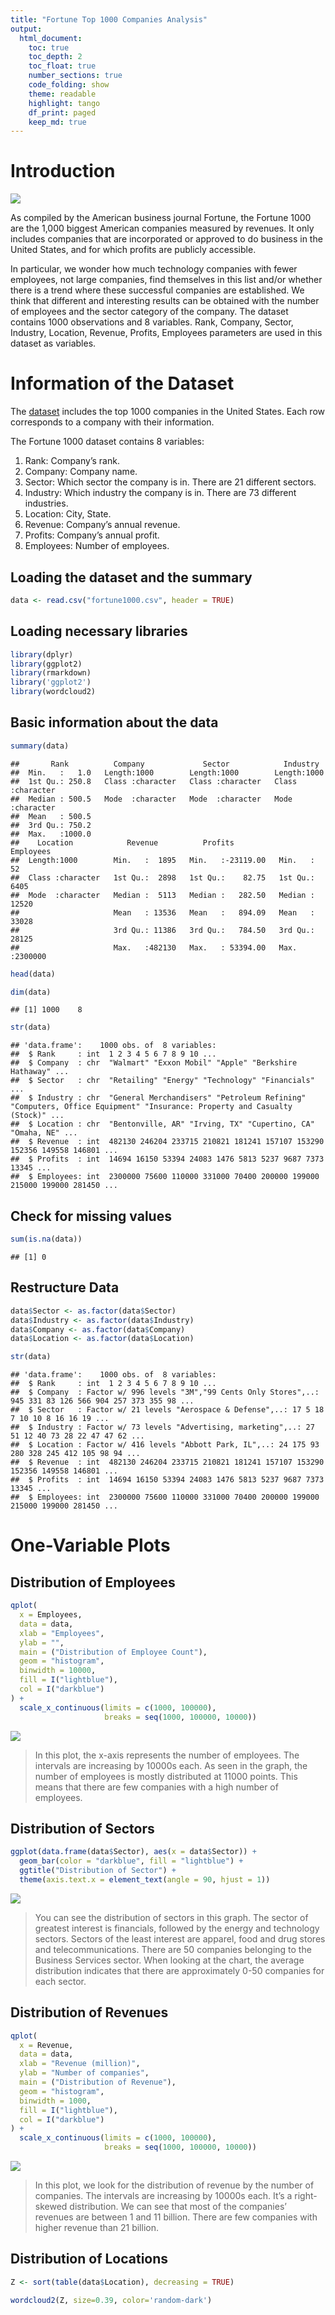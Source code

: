 ```yaml
---
title: "Fortune Top 1000 Companies Analysis"
output:
  html_document:
    toc: true
    toc_depth: 2
    toc_float: true
    number_sections: true
    code_folding: show
    theme: readable
    highlight: tango
    df_print: paged
    keep_md: true
---
```




# Introduction

![](https://fortune.com/static/media/logo.png)

As compiled by the American business journal Fortune, the Fortune 1000 are the 1,000 biggest American companies measured by revenues. It only includes companies that are incorporated or approved to do business in the United States, and for which profits are publicly accessible.

In particular, we wonder how much technology companies with fewer employees, not large companies, find themselves in this list and/or whether there is a trend where these successful companies are established. We think that different and interesting results can be obtained with the number of employees and the sector category of the company. The dataset contains 1000 observations and 8 variables. Rank, Company, Sector, Industry, Location, Revenue, Profits, Employees parameters are used in this dataset as variables.

# Information of the Dataset

The [dataset](https://www.kaggle.com/agailloty/fortune1000) includes the top 1000 companies in the United States. Each row corresponds to a company with their information. 

The Fortune 1000 dataset contains 8 variables:

1. Rank: Company’s rank.
1. Company: Company name.
1. Sector: Which sector the company is in. There are 21 different sectors.
1. Industry: Which industry the company is in. There are 73 different industries.
1. Location: City, State.
1. Revenue: Company’s annual revenue.
1. Profits: Company’s annual profit.
1. Employees: Number of employees.

## Loading the dataset and the summary

```r
data <- read.csv("fortune1000.csv", header = TRUE)
```

## Loading necessary libraries

```r
library(dplyr) 
library(ggplot2)
library(rmarkdown)
library('ggplot2')
library(wordcloud2)
```

## Basic information about the data


```r
summary(data)
```

```
##       Rank          Company             Sector            Industry        
##  Min.   :   1.0   Length:1000        Length:1000        Length:1000       
##  1st Qu.: 250.8   Class :character   Class :character   Class :character  
##  Median : 500.5   Mode  :character   Mode  :character   Mode  :character  
##  Mean   : 500.5                                                           
##  3rd Qu.: 750.2                                                           
##  Max.   :1000.0                                                           
##    Location            Revenue          Profits            Employees      
##  Length:1000        Min.   :  1895   Min.   :-23119.00   Min.   :     52  
##  Class :character   1st Qu.:  2898   1st Qu.:    82.75   1st Qu.:   6405  
##  Mode  :character   Median :  5113   Median :   282.50   Median :  12520  
##                     Mean   : 13536   Mean   :   894.09   Mean   :  33028  
##                     3rd Qu.: 11386   3rd Qu.:   784.50   3rd Qu.:  28125  
##                     Max.   :482130   Max.   : 53394.00   Max.   :2300000
```

```r
head(data)
```

<div data-pagedtable="false">
  <script data-pagedtable-source type="application/json">
{"columns":[{"label":[""],"name":["_rn_"],"type":[""],"align":["left"]},{"label":["Rank"],"name":[1],"type":["int"],"align":["right"]},{"label":["Company"],"name":[2],"type":["chr"],"align":["left"]},{"label":["Sector"],"name":[3],"type":["chr"],"align":["left"]},{"label":["Industry"],"name":[4],"type":["chr"],"align":["left"]},{"label":["Location"],"name":[5],"type":["chr"],"align":["left"]},{"label":["Revenue"],"name":[6],"type":["int"],"align":["right"]},{"label":["Profits"],"name":[7],"type":["int"],"align":["right"]},{"label":["Employees"],"name":[8],"type":["int"],"align":["right"]}],"data":[{"1":"1","2":"Walmart","3":"Retailing","4":"General Merchandisers","5":"Bentonville, AR","6":"482130","7":"14694","8":"2300000","_rn_":"1"},{"1":"2","2":"Exxon Mobil","3":"Energy","4":"Petroleum Refining","5":"Irving, TX","6":"246204","7":"16150","8":"75600","_rn_":"2"},{"1":"3","2":"Apple","3":"Technology","4":"Computers, Office Equipment","5":"Cupertino, CA","6":"233715","7":"53394","8":"110000","_rn_":"3"},{"1":"4","2":"Berkshire Hathaway","3":"Financials","4":"Insurance: Property and Casualty (Stock)","5":"Omaha, NE","6":"210821","7":"24083","8":"331000","_rn_":"4"},{"1":"5","2":"McKesson","3":"Health Care","4":"Wholesalers: Health Care","5":"San Francisco, CA","6":"181241","7":"1476","8":"70400","_rn_":"5"},{"1":"6","2":"UnitedHealth Group","3":"Health Care","4":"Health Care: Insurance and Managed Care","5":"Minnetonka, MN","6":"157107","7":"5813","8":"200000","_rn_":"6"}],"options":{"columns":{"min":{},"max":[10]},"rows":{"min":[10],"max":[10]},"pages":{}}}
  </script>
</div>

```r
dim(data)
```

```
## [1] 1000    8
```

```r
str(data)
```

```
## 'data.frame':	1000 obs. of  8 variables:
##  $ Rank     : int  1 2 3 4 5 6 7 8 9 10 ...
##  $ Company  : chr  "Walmart" "Exxon Mobil" "Apple" "Berkshire Hathaway" ...
##  $ Sector   : chr  "Retailing" "Energy" "Technology" "Financials" ...
##  $ Industry : chr  "General Merchandisers" "Petroleum Refining" "Computers, Office Equipment" "Insurance: Property and Casualty (Stock)" ...
##  $ Location : chr  "Bentonville, AR" "Irving, TX" "Cupertino, CA" "Omaha, NE" ...
##  $ Revenue  : int  482130 246204 233715 210821 181241 157107 153290 152356 149558 146801 ...
##  $ Profits  : int  14694 16150 53394 24083 1476 5813 5237 9687 7373 13345 ...
##  $ Employees: int  2300000 75600 110000 331000 70400 200000 199000 215000 199000 281450 ...
```

## Check for missing values

```r
sum(is.na(data))
```

```
## [1] 0
```

## Restructure Data

```r
data$Sector <- as.factor(data$Sector)
data$Industry <- as.factor(data$Industry)
data$Company <- as.factor(data$Company)
data$Location <- as.factor(data$Location)

str(data)
```

```
## 'data.frame':	1000 obs. of  8 variables:
##  $ Rank     : int  1 2 3 4 5 6 7 8 9 10 ...
##  $ Company  : Factor w/ 996 levels "3M","99 Cents Only Stores",..: 945 331 83 126 566 904 257 373 355 98 ...
##  $ Sector   : Factor w/ 21 levels "Aerospace & Defense",..: 17 5 18 7 10 10 8 16 16 19 ...
##  $ Industry : Factor w/ 73 levels "Advertising, marketing",..: 27 51 12 40 73 28 22 47 47 62 ...
##  $ Location : Factor w/ 416 levels "Abbott Park, IL",..: 24 175 93 280 328 245 412 105 98 94 ...
##  $ Revenue  : int  482130 246204 233715 210821 181241 157107 153290 152356 149558 146801 ...
##  $ Profits  : int  14694 16150 53394 24083 1476 5813 5237 9687 7373 13345 ...
##  $ Employees: int  2300000 75600 110000 331000 70400 200000 199000 215000 199000 281450 ...
```

# One-Variable Plots

## Distribution of Employees

```r
qplot(
  x = Employees,
  data = data,
  xlab = "Employees",
  ylab = "",
  main = ("Distribution of Employee Count"),
  geom = "histogram",
  binwidth = 10000,
  fill = I("lightblue"),
  col = I("darkblue")
) +
  scale_x_continuous(limits = c(1000, 100000),
                     breaks = seq(1000, 100000, 10000))
```

![](Untitled_files/figure-html/unnamed-chunk-6-1.png)<!-- -->

>In this plot, the x-axis represents the number of employees. The intervals are increasing by 10000s each. As seen in the graph, the number of employees is mostly distributed at 11000 points. This means that there are few companies with a high number of employees.

## Distribution of Sectors


```r
ggplot(data.frame(data$Sector), aes(x = data$Sector)) +
  geom_bar(color = "darkblue", fill = "lightblue") +
  ggtitle("Distribution of Sector") +
  theme(axis.text.x = element_text(angle = 90, hjust = 1))
```

![](Untitled_files/figure-html/unnamed-chunk-7-1.png)<!-- -->

> You can see the distribution of sectors in this graph. The sector of greatest interest is financials, followed by the energy and technology sectors. Sectors of the least interest are apparel, food and drug stores and telecommunications. There are 50 companies belonging to the Business Services sector. When looking at the chart, the average distribution indicates that there are approximately 0-50 companies for each sector.

## Distribution of Revenues


```r
qplot(
  x = Revenue,
  data = data,
  xlab = "Revenue (million)",
  ylab = "Number of companies",
  main = ("Distribution of Revenue"),
  geom = "histogram",
  binwidth = 1000,
  fill = I("lightblue"),
  col = I("darkblue")
) +
  scale_x_continuous(limits = c(1000, 100000),
                     breaks = seq(1000, 100000, 10000))
```

![](Untitled_files/figure-html/unnamed-chunk-8-1.png)<!-- -->

> In this plot, we look for the distribution of revenue by the number of companies. The intervals are increasing by 10000s each. It’s a right-skewed distribution. We can see that most of the companies’ revenues are between 1 and 11 billion. There are few companies with higher revenue than 21 billion.

## Distribution of Locations


```r
Z <- sort(table(data$Location), decreasing = TRUE)

wordcloud2(Z, size=0.39, color='random-dark')
```

<!--html_preserve--><div id="htmlwidget-be78ecef471f9e9c22fe" style="width:672px;height:480px;" class="wordcloud2 html-widget"></div>
<script type="application/json" data-for="htmlwidget-be78ecef471f9e9c22fe">{"x":{"word":["New York, NY","Houston, TX","Atlanta, GA","Chicago, IL","Dallas, TX","St. Louis, MO","Cleveland, OH","San Francisco, CA","Columbus, OH","Omaha, NE","Pittsburgh, PA","San Jose, CA","Charlotte, NC","Milwaukee, WI","Richmond, VA","Stamford, CT","Boston, MA","Cincinnati, OH","Denver, CO","Irving, TX","Las Vegas, NV","Los Angeles, CA","McLean, VA","Minneapolis, MN","Phoenix, AZ","Englewood, CO","Irvine, CA","Memphis, TN","San Antonio, TX","Tulsa, OK","Deerfield, IL","Lake Forest, IL","Portland, OR","Seattle, WA","St. Paul, MN","Sunnyvale, CA","Waltham, MA","Bellevue, WA","Indianapolis, IN","Louisville, KY","Mountain View, CA","Oklahoma City, OK","Philadelphia, PA","Plano, TX","Santa Clara, CA","Washington, DC","Arlington, VA","Bethesda, MD","Birmingham, AL","Brentwood, TN","Detroit, MI","Jacksonville, FL","Kansas City, MO","Miami, FL","Norwalk, CT","Parsippany, NJ","Providence, RI","San Diego, CA","Tempe, AZ","The Woodlands, TX","Allentown, PA","Baltimore, MD","Boca Raton, FL","Downers Grove, IL","Duluth, GA","Evansville, IN","Falls Church, VA","Glenview, IL","Knoxville, TN","Madison, WI","Nashville, TN","Oak Brook, IL","Overland Park, KS","Palo Alto, CA","Radnor, PA","Redwood City, CA","Reston, VA","Scottsdale, AZ","St. Petersburg, FL","Tampa, FL","Winston-Salem, NC","Akron, OH","Auburn Hills, MI","Berwyn, PA","Bloomington, IL","Boise, ID","Broomfield, CO","Burlington, MA","Cambridge, MA","Carmel, IN","Chesterfield, MO","Columbus, GA","Commerce, CA","Danbury, CT","Dublin, OH","Eden Prairie, MN","El Dorado, AR","Findlay, OH","Fort Lauderdale, FL","Fort Worth, TX","Foster City, CA","Framingham, MA","Franklin, TN","Fremont, CA","Glendale, CA","Grand Rapids, MI","Greenwich, CT","Greenwood Village, CO","Hartford, CT","Hoffman Estates, IL","Honolulu, HI","Horsham, PA","King of Prussia, PA","Lake Success, NY","Lexington, KY","Lincolnshire, IL","Little Rock, AR","Madison, NJ","Marlborough, MA","Maumee, OH","Melville, NY","Menlo Park, CA","Milpitas, CA","Neenah, WI","New Haven, CT","Newark, NJ","North Canton, OH","Northbrook, IL","Orlando, FL","Pasadena, CA","Princeton, NJ","Purchase, NY","Richardson, TX","Santa Monica, CA","Southfield, MI","Springfield, MA","Thousand Oaks, CA","Toledo, OH","Troy, MI","West Palm Beach, FL","Wilmington, DE","Woodland Hills, CA","Wyomissing, PA","York, PA","Abbott Park, IL","Angleton, TX","Ankeny, IA","Ann Arbor, MI","Annapolis Junction, MD","Arden Hills, MN","Armonk, NY","Austin, MN","Austin, TX","Avon Lake, OH","Bannockburn, IL","Baton Rouge, LA","Battle Creek, MI","Beaverton, OR","Beloit, WI","Benton Harbor, MI","Bentonville, AR","Bethpage, NY","Beverly Hills, CA","Bismarck, ND","Black Mountain, NC","Bloomfield Hills, MI","Bloomfield, CT","Bloomington, MN","Blue Bell, PA","Bolingbrook, IL","Branchville, NJ","Bristol, VA","Brookfield, WI","Buffalo, NY","Burbank, CA","Burlington, NC","Burlington, NJ","Byron Center, MI","Calabasas Hills, CA","Calabasas, CA","Calhoun, GA","Camden, NJ","Camp Hill, PA","Canonsburg, PA","Carthage, MO","Catawba, SC","Cayce, SC","Cedar Rapids, IA","Centennial, CO","Chandler, AZ","Chantilly, VA","Chattanooga, TN","Chesapeake, VA","Chesterbrook, PA","Clayton, MO","Clearfield, UT","Clearwater, FL","Columbia, MD","Columbus, IN","Coppell, TX","Coral Gables, FL","Coraopolis, PA","Corning, NY","Corona, CA","Corte Madera, CA","Costa Mesa, CA","Covington, LA","Crystal Lake, IL","Cudahy, WI","Cupertino, CA","Darien, CT","Dayton, OH","Dearborn, MI","Delaware, OH","Denton, TX","Des Moines, IA","Des Peres, MO","Dublin, CA","Dulles, VA","Durham, NC","El Paso, TX","El Segundo, CA","Elkhart, IN","Elma, NY","Elmsford, NY","Erie, PA","Estero, FL","Ewing, NJ","Fairfield, CT","Fairfield, OH","Fairlawn, OH","Farmington, CT","Federal Way, WA","Flint, MI","Florham Park, NJ","Fort Collins, CO","Fort Mill, SC","Fort Myers, FL","Fort Smith, AR","Fort Wayne, IN","Franklin Lakes, NJ","Galveston, TX","Glen Allen, VA","Goodlettsville, TN","Grapevine, TX","Greensboro, NC","Greenville, SC","Hanover, MD","Hartsville, SC","Hato Rey, PR","Hercules, CA","Herndon, VA","Hershey, PA","Hickory, NC","Highland Heights, KY","Hopkinton, MA","Hunt Valley, MD","Indianaoplis, IN","Inver Grove Heights, MN","Issaquah, WA","Itasca, IL","Jackson, MI","Jersey City, NJ","Johnston, RI","Juno Beach, FL","Kalamazoo, MI","Kenilworth, NJ","Kennett Square, PA","Kenosha, WI","Kingsport, TN","Kingwood, TX","Lafayette, IN","Lake Oswego, OR","Lakeland, FL","Lancaster, PA","Lansing, MI","Laurel, MS","Lebanon, TN","Lincoln, RI","Lisle, IL","Livonia, MI","Long Beach, CA","Long Island City, NY","Los Gatos, CA","Lowell, AR","Mahwah, NJ","Malvern, PA","Manhattan Beach, CA","Manitowoc, WI","Marysville, OH","Mayfield Village, OH","McKinney, TX","Mechanicsburg, PA","Mechanicsville, VA","Medford, OR","Medina, MN","Medina, OH","Melbourne, FL","Menomonee Falls, WI","Merriam, KS","Merrillville, IN","Merrimack, NH","Midland, MI","Milford, MA","Minnetonka, MN","Miramar, FL","Moline, IL","Monroe, LA","Mooresville, NC","Morris Plains, NJ","Morrisville, NC","Murray Hill, NJ","Muscatine, IA","New Albany, OH","New Braunfels, TX","New Britain, CT","New Brunswick, NJ","New Orleans, LA","Newport Beach, CA","Newport News, VA","Newton, MA","Norfolk, VA","North Chicago, IL","North Kansas City, MO","Norwell, MA","Norwood, MA","Novi, MI","Oakland, CA","Orrville, OH","Oshkosh, WI","Palm Beach Gardens, FL","Pawtucket, RI","Peoria, IL","Perrysburg, OH","Plymouth, MN","Port Washington, NY","Portsmouth, NH","Provo, UT","Raleigh, NC","Reading, PA","Red Bank, NJ","Redmond, WA","Reno, NV","Richfield, MN","Riverwoods, IL","Roanoke, VA","Rochester Hills, MI","Rochester, NY","Rockford, MI","Ronkonkoma, NY","Roseland, NJ","Rosemead, CA","Rosemont, IL","Rye Brook, NY","Salt Lake City, UT","San Juan, PR","San Leandro, CA","San Mateo, CA","San Rafael, CA","San Ramon, CA","Santa Ana, CA","Santa Rosa, CA","Sarasota, FL","Schaumburg, IL","Shelton, CT","Sidney, NE","Silver Spring, MD","South San Francisco, CA","Southlake, TX","Sparks, MD","Springdale, AR","Springfield, MO","St. George, UT","Stevens Point, WI","Summit, NJ","Sunbury, PA","Sunrise, FL","Sussex, WI","Sylmar, CA","Symmes Township, OH","Tacoma, WA","Tarrytown, NY","Taylor, MI","Teaneck, NJ","Thomasville, GA","Thomasville, NC","Topeka, KS","Tucson, AZ","Union, NJ","Van Buren Township, MI","Victor, NY","Voorhees, NJ","Wall, NJ","Wallingford, CT","Warren, PA","Warsaw, IN","Waterbury, VT","Waterford, NY","Watsonville, CA","Wauwatosa, WI","Wayne, NJ","Wellington, FL","West Chester, OH","Westbury, NY","Westchester, IL","Westlake, OH","Westport, CT","White Plains, NY","Wichita, KS","Williamsville, NY","Wilmerding, PA","Winona, MN","Woburn, MA","Woonsocket, RI","Worcester, MA","Zeeland, MI"],"freq":[72,44,23,22,16,14,11,11,10,10,10,10,9,9,9,9,8,8,8,8,8,8,8,8,8,7,7,7,7,7,6,6,6,6,6,6,6,5,5,5,5,5,5,5,5,5,4,4,4,4,4,4,4,4,4,4,4,4,4,4,3,3,3,3,3,3,3,3,3,3,3,3,3,3,3,3,3,3,3,3,3,2,2,2,2,2,2,2,2,2,2,2,2,2,2,2,2,2,2,2,2,2,2,2,2,2,2,2,2,2,2,2,2,2,2,2,2,2,2,2,2,2,2,2,2,2,2,2,2,2,2,2,2,2,2,2,2,2,2,2,2,2,2,2,1,1,1,1,1,1,1,1,1,1,1,1,1,1,1,1,1,1,1,1,1,1,1,1,1,1,1,1,1,1,1,1,1,1,1,1,1,1,1,1,1,1,1,1,1,1,1,1,1,1,1,1,1,1,1,1,1,1,1,1,1,1,1,1,1,1,1,1,1,1,1,1,1,1,1,1,1,1,1,1,1,1,1,1,1,1,1,1,1,1,1,1,1,1,1,1,1,1,1,1,1,1,1,1,1,1,1,1,1,1,1,1,1,1,1,1,1,1,1,1,1,1,1,1,1,1,1,1,1,1,1,1,1,1,1,1,1,1,1,1,1,1,1,1,1,1,1,1,1,1,1,1,1,1,1,1,1,1,1,1,1,1,1,1,1,1,1,1,1,1,1,1,1,1,1,1,1,1,1,1,1,1,1,1,1,1,1,1,1,1,1,1,1,1,1,1,1,1,1,1,1,1,1,1,1,1,1,1,1,1,1,1,1,1,1,1,1,1,1,1,1,1,1,1,1,1,1,1,1,1,1,1,1,1,1,1,1,1,1,1,1,1,1,1,1,1,1,1,1,1,1,1,1,1,1,1,1,1,1,1,1,1,1,1,1,1,1,1,1,1,1,1],"fontFamily":"Segoe UI","fontWeight":"bold","color":"random-dark","minSize":0,"weightFactor":0.975,"backgroundColor":"white","gridSize":0,"minRotation":-0.785398163397448,"maxRotation":0.785398163397448,"shuffle":true,"rotateRatio":0.4,"shape":"circle","ellipticity":0.65,"figBase64":null,"hover":null},"evals":[],"jsHooks":{"render":[{"code":"function(el,x){\n                        console.log(123);\n                        if(!iii){\n                          window.location.reload();\n                          iii = False;\n\n                        }\n  }","data":null}]}}</script><!--/html_preserve-->

>  Most of the companies in Forbes 1000 are in New York. Houston, Chicago and Atlanta follow New York. 

# Two-Variable Plots

## Distribution of Industry by Employees


```r
ggplot(data = data) +
  aes(x = Employees) +
  aes(y = Industry) +
  geom_point() +
  geom_smooth(method = "lm", se = T) +
  scale_x_continuous(limits = c(1000, 100000)) +
  scale_color_manual(values = c("black", "yellow")) +
  labs(col = "") +
  labs(title = "Distribution of Industry by Employees") +
  theme_bw()
```

![](Untitled_files/figure-html/fig-margin-1.png)<!-- -->

> In this plot, we want to observe the employee numbers of each company by industry type. As we expected, we can see that the number of employees in the service sector is generally high. We can say that the number of employees in most industries is low.

## Distribution of Revenue by Sector


```r
qplot(
  x = Sector,
  y = Revenue,
  data = data,
  main = ('Distribution of Revenue by Sector'),
  geom = 'boxplot',
  color = 'purple'
) +
  theme(axis.text.x = element_text(angle = 90, hjust = 1)) +
  scale_y_continuous(limits = c(1000, 50000),
                     breaks = seq(1000, 50000, 10000))
```

![](Untitled_files/figure-html/unnamed-chunk-10-1.png)<!-- -->

> Box Plot shows a five-number summary of a data set. The five-number summary is the minimum, first quarter, median, third quarter, and maximum. From the box plot, we can see that most of the sectors have high variance revenues. Especially the sectors which have larger revenued companies and lesser revenued companies. This causes an increase in the variance and IQR. We can see that the highest median of the revenue is in the wholesalers sector. The maximum revenue is in the Food and Drug Stores sector. There is at least one outlier in every sector except the Food and Drug Stores sector. Business services’ IQR is low. This means companies' revenues are not diverse in this sector. Food and drug stores’ IQR is high. This means companies' revenues are diverse in this sector. Aerospace and Defence, Food/Beverages & Tobacco, Healthcare, and Wholesale sectors are all similar to each other. They all have large ranges and IQR values and similar medians.  


## Distribution of Revenue by Sector for Top 250 Companies


```r
first_quarter <-
  select(filter(data, Rank <= 250), c(Rank, Revenue, Sector))

qplot(
  x = Sector,
  y = Revenue,
  data = first_quarter,
  main = ('Distribution of Revenue by Sector for First 250 Companies'),
  geom = 'boxplot',
  color = 'purple'
) +
  theme(axis.text.x = element_text(angle = 90, hjust = 1)) +
  scale_y_continuous(limits = c(1000, 50000),
                     breaks = seq(1000, 50000, 10000))
```

![](Untitled_files/figure-html/unnamed-chunk-11-1.png)<!-- -->

> This is the distribution of revenue by sector for the first 250 companies. The Chemical sector is one of the most unique sectors in the plot. Have a great stack at the Q3 area and have an outlier at a top point. So we can understand that there are a lot of companies at the same revenue level which is equal to the Q3 value and the last value at the data is the outlier one. But another interesting point about the data is the median. Although there is a stack at the Q3 point the median is so close to the lower median. Engineering sector has a similar graph to it, there is also a stack at the Q3 area but differently from the Chemicals sector their median is also equal to the Q3. And that more than or equal to half of the companies are at the same level of revenues and they are leading the sector in terms of revenue. 

> Household products sector is the most consistent sector in the data. Have a very small IQR and Range value compared to the other sectors and have not got any outlier values. Financials, Aerospace, Food/Beverages, Healthcare, Industrials and Wholesale sectors are all similar to each other. They all have large range and IQR values. Their median values are at the lower part of the IQR(except aerospace) and their IQR boxes are at the lower part of the range(except transportation). These means there are some companies with high revenues but the bigger part of the companies from that sector making revenues from lower levels.

>There are six outliers at the graph and they are all higher than the IQR boxes. That means there are some extremely successful companies in terms of revenue, but there aren't any extraordinarily unsuccessful companies. Since there are two outliers in the technology sector we can understand that the technology sector is easier to make a difference as a company and get high revenues. Although it seems like the technology sector is a small sector compared to the others, the highest revenue for a single company is from the technology sector and it submits our thesis.


## Distribution of Sectors by Profits


```r
ggplot(data, aes(Sector,Profits)) +
  geom_bar(stat = "identity", color="darkblue", fill="lightblue") + 
  labs(y = "Profit", x = "Sector")+ 
  theme(axis.text.x = element_text(angle = 90, hjust = 1))+
  scale_y_continuous(limits = c(-100000,100000), breaks = seq(-100000,100000,10000), labels = scales::comma)
```

![](Untitled_files/figure-html/unnamed-chunk-12-1.png)<!-- -->


> This plot shows us minimum and maximum profits of the companies based on their sector. The blue lines represent the concentration of the number of companies.

> From this plot, we can see that the highest variance was in the Energy sector although the data concentrates on the profitable side. If we look at the Financial sector we can see that the most of the companies’ profitability is below or near 0. We can say that the media sector is risky since  the concentration of the companies are polarized. 
